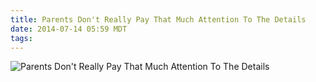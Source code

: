 ```yaml
---
title: Parents Don't Really Pay That Much Attention To The Details
date: 2014-07-14 05:59 MDT
tags:
---
```

<img src="/images/parents-don't-reall-pay-that-much-attention-to-the-details_manvsagic.png" alt="Parents Don't Really Pay That Much Attention To The Details" />